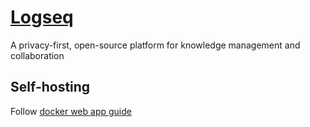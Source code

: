 # [Logseq](https://github.com/logseq/logseq)

A privacy-first, open-source platform for knowledge management and collaboration

## Self-hosting

Follow [docker web app guide](https://github.com/logseq/logseq/blob/master/docs/docker-web-app-guide.md)
